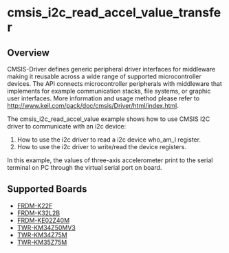 # cmsis_i2c_read_accel_value_transfer

## Overview
CMSIS-Driver defines generic peripheral driver interfaces for middleware making it reusable across a wide 
range of supported microcontroller devices. The API connects microcontroller peripherals with middleware 
that implements for example communication stacks, file systems, or graphic user interfaces. 
More information and usage method please refer to http://www.keil.com/pack/doc/cmsis/Driver/html/index.html.

The cmsis_i2c_read_accel_value example shows how to use CMSIS I2C driver to communicate with an i2c device:

 1. How to use the i2c driver to read a i2c device who_am_I register.
 2. How to use the i2c driver to write/read the device registers.

In this example, the values of three-axis accelerometer print to the serial terminal on PC through
the virtual serial port on board.

## Supported Boards
- [FRDM-K22F](../../../_boards/frdmk22f/cmsis_driver_examples/i2c/read_accel_value_transfer/example_board_readme.md)
- [FRDM-K32L2B](../../../_boards/frdmk32l2b/cmsis_driver_examples/i2c/read_accel_value_transfer/example_board_readme.md)
- [FRDM-KE02Z40M](../../../_boards/frdmke02z40m/cmsis_driver_examples/i2c/read_accel_value_transfer/example_board_readme.md)
- [TWR-KM34Z50MV3](../../../_boards/twrkm34z50mv3/cmsis_driver_examples/i2c/read_accel_value_transfer/example_board_readme.md)
- [TWR-KM34Z75M](../../../_boards/twrkm34z75m/cmsis_driver_examples/i2c/read_accel_value_transfer/example_board_readme.md)
- [TWR-KM35Z75M](../../../_boards/twrkm35z75m/cmsis_driver_examples/i2c/read_accel_value_transfer/example_board_readme.md)
